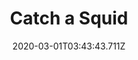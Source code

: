---
templateKey: blog-post
featuredpost: false
date: 2020-03-01T03:43:43.711Z
featuredimage: /img/quest_bg5.png
imgBg: quest_bg5
title: Catch a Squid
description: Willy is challenging you to catch a squid. He says you can fish them from the ocean on winter nights.
reward: 800 & 1 Friendship heart
tags:
  - Mail Winter 2 Bring Willy a Squid.
---